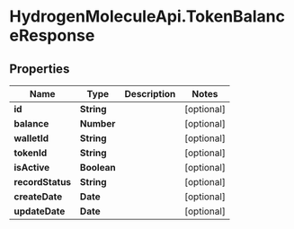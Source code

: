 # HydrogenMoleculeApi.TokenBalanceResponse

## Properties
Name | Type | Description | Notes
------------ | ------------- | ------------- | -------------
**id** | **String** |  | [optional] 
**balance** | **Number** |  | [optional] 
**walletId** | **String** |  | [optional] 
**tokenId** | **String** |  | [optional] 
**isActive** | **Boolean** |  | [optional] 
**recordStatus** | **String** |  | [optional] 
**createDate** | **Date** |  | [optional] 
**updateDate** | **Date** |  | [optional] 


